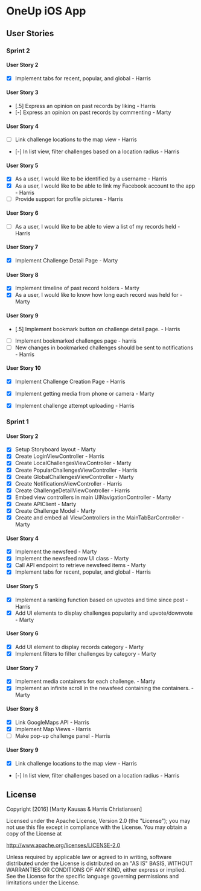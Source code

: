# OneUp iOS App 

## User Stories

### Sprint 2

#### User Story 2

- [X] Implement tabs for recent, popular, and global - Harris

#### User Story 3

- [.5] Express an opinion on past records by liking - Harris
- [-] Express an opinion on past records by commenting - Marty

#### User Story 4

- [ ] Link challenge locations to the map view - Harris
- [-] In list view, filter challenges based on a location radius - Harris

#### User Story 5

- [X] As a user, I would like to be identified by a username - Harris
- [X] As a user, I would like to be able to link my Facebook account to the app - Harris
- [ ] Provide support for profile pictures - Harris

#### User Story 6

- [ ] As a user, I would like to be able to view a list of my records held - Harris

#### User Story 7

- [X] Implement Challenge Detail Page - Marty

#### User Story 8

- [X] Implement timeline of past record holders - Marty 
- [X] As a user, I would like to know how long each record was held for - Marty

#### User Story 9

- [.5] Implement bookmark button on challenge detail page. - Harris
- [ ] Implement bookmarked challenges page - harris
- [ ] New changes in bookmarked challenges should be sent to notifications - Harris

#### User Story 10

- [X] Implement Challenge Creation Page - Harris
- [X] Implement getting media from phone or camera - Marty
- [X] Implement challenge attempt uploading - Harris


### Sprint 1

#### User Story 2

- [X] Setup Storyboard layout - Marty 
- [X] Create LoginViewController - Harris
- [X] Create LocalChallengesViewController - Marty
- [X] Create PopularChallengesViewController - Harris
- [X] Create GlobalChallengesViewController - Marty
- [X] Create NotificationsViewController - Harris
- [X] Create ChallengeDetailViewController - Harris
- [X] Embed view controllers in main UINavigationController - Marty
- [X] Create APIClient - Marty
- [X] Create Challenge Model - Marty
- [X] Create and embed all ViewControllers in the MainTabBarController - Marty

#### User Story 4

- [X] Implement the newsfeed - Marty
- [X] Implement the newsfeed row UI class - Marty
- [X] Call API endpoint to retrieve newsfeed items - Marty
- [X] Implement tabs for recent, popular, and global - Harris

#### User Story 5

- [X] Implement a ranking function based on upvotes and time since post - Harris
- [X] Add UI elements to display challenges popularity and upvote/downvote - Marty

#### User Story 6

- [X] Add UI element to display records category - Marty
- [X] Implement filters to filter challenges by category - Marty

#### User Story 7

- [X] Implement media containers for each challenge. - Marty
- [X] Implement an infinite scroll in the newsfeed containing the containers. - Marty

#### User Story 8

- [X] Link GoogleMaps API - Harris
- [X] Implement Map Views - Harris
- [ ] Make pop-up challenge panel - Harris

#### User Story 9

- [X] Link challenge locations to the map view - Harris
- [-] In list view, filter challenges based on a location radius - Harris

<!--## Video Walkthrough 
 
 Here's a walkthrough of implemented user stories:
 
 ![alt tag](url "Video Walkthrough")-->

## License

Copyright [2016] [Marty Kausas & Harris Christiansen]

Licensed under the Apache License, Version 2.0 (the "License");
you may not use this file except in compliance with the License.
You may obtain a copy of the License at

http://www.apache.org/licenses/LICENSE-2.0

Unless required by applicable law or agreed to in writing, software
distributed under the License is distributed on an "AS IS" BASIS,
WITHOUT WARRANTIES OR CONDITIONS OF ANY KIND, either express or implied.
See the License for the specific language governing permissions and
limitations under the License.
